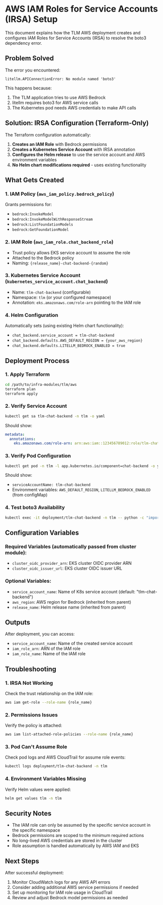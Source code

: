 # AWS IAM Roles for Service Accounts (IRSA) Setup

This document explains how the TLM AWS deployment creates and configures IAM Roles for Service Accounts (IRSA) to resolve the boto3 dependency error.

## Problem Solved

The error you encountered:
```
litellm.APIConnectionError: No module named 'boto3'
```

This happens because:
1. The TLM application tries to use AWS Bedrock
2. litellm requires boto3 for AWS service calls
3. The Kubernetes pod needs AWS credentials to make API calls

## Solution: IRSA Configuration (Terraform-Only)

The Terraform configuration automatically:

1. **Creates an IAM Role** with Bedrock permissions
2. **Creates a Kubernetes Service Account** with IRSA annotation  
3. **Configures the Helm release** to use the service account and AWS environment variables
4. **No Helm chart modifications required** - uses existing functionality

## What Gets Created

### 1. IAM Policy (`aws_iam_policy.bedrock_policy`)
Grants permissions for:
- `bedrock:InvokeModel`
- `bedrock:InvokeModelWithResponseStream`
- `bedrock:ListFoundationModels`
- `bedrock:GetFoundationModel`

### 2. IAM Role (`aws_iam_role.chat_backend_role`)
- Trust policy allows EKS service account to assume the role
- Attached to the Bedrock policy
- Naming: `{release_name}-chat-backend-{random}`

### 3. Kubernetes Service Account (`kubernetes_service_account.chat_backend`)
- Name: `tlm-chat-backend` (configurable)
- Namespace: `tlm` (or your configured namespace)
- Annotation: `eks.amazonaws.com/role-arn` pointing to the IAM role

### 4. Helm Configuration
Automatically sets (using existing Helm chart functionality):
- `chat_backend.service_account = tlm-chat-backend`
- `chat_backend.defaults.AWS_DEFAULT_REGION = {your_aws_region}`
- `chat_backend.defaults.LITELLM_BEDROCK_ENABLED = true`

## Deployment Process

### 1. Apply Terraform
```bash
cd /path/to/infra-modules/tlm/aws
terraform plan
terraform apply
```

### 2. Verify Service Account
```bash
kubectl get sa tlm-chat-backend -n tlm -o yaml
```

Should show:
```yaml
metadata:
  annotations:
    eks.amazonaws.com/role-arn: arn:aws:iam::123456789012:role/tlm-chat-backend-xyz
```

### 3. Verify Pod Configuration
```bash
kubectl get pod -n tlm -l app.kubernetes.io/component=chat-backend -o yaml
```

Should show:
- `serviceAccountName: tlm-chat-backend`
- Environment variables: `AWS_DEFAULT_REGION`, `LITELLM_BEDROCK_ENABLED` (from configMap)

### 4. Test boto3 Availability
```bash
kubectl exec -it deployment/tlm-chat-backend -n tlm -- python -c "import boto3; print('boto3 available')"
```

## Configuration Variables

### Required Variables (automatically passed from cluster module):
- `cluster_oidc_provider_arn`: EKS cluster OIDC provider ARN
- `cluster_oidc_issuer_url`: EKS cluster OIDC issuer URL

### Optional Variables:
- `service_account_name`: Name of K8s service account (default: "tlm-chat-backend")
- `aws_region`: AWS region for Bedrock (inherited from parent)
- `release_name`: Helm release name (inherited from parent)

## Outputs

After deployment, you can access:
- `service_account_name`: Name of the created service account
- `iam_role_arn`: ARN of the IAM role
- `iam_role_name`: Name of the IAM role

## Troubleshooting

### 1. IRSA Not Working
Check the trust relationship on the IAM role:
```bash
aws iam get-role --role-name {role_name}
```

### 2. Permissions Issues
Verify the policy is attached:
```bash
aws iam list-attached-role-policies --role-name {role_name}
```

### 3. Pod Can't Assume Role
Check pod logs and AWS CloudTrail for assume role events:
```bash
kubectl logs deployment/tlm-chat-backend -n tlm
```

### 4. Environment Variables Missing
Verify Helm values were applied:
```bash
helm get values tlm -n tlm
```

## Security Notes

- The IAM role can only be assumed by the specific service account in the specific namespace
- Bedrock permissions are scoped to the minimum required actions
- No long-lived AWS credentials are stored in the cluster
- Role assumption is handled automatically by AWS IAM and EKS

## Next Steps

After successful deployment:
1. Monitor CloudWatch logs for any AWS API errors
2. Consider adding additional AWS service permissions if needed
3. Set up monitoring for IAM role usage in CloudTrail
4. Review and adjust Bedrock model permissions as needed